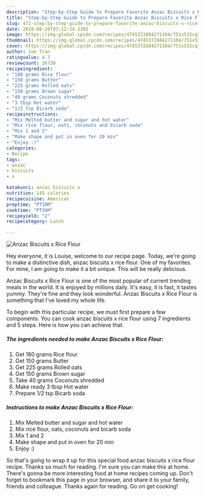 ```yaml
---
description: "Step-by-Step Guide to Prepare Favorite Anzac Biscuits x Rice Flour"
title: "Step-by-Step Guide to Prepare Favorite Anzac Biscuits x Rice Flour"
slug: 472-step-by-step-guide-to-prepare-favorite-anzac-biscuits-x-rice-flour
date: 2020-08-20T07:12:24.230Z
image: https://img-global.cpcdn.com/recipes/4745372884271104/751x532cq70/anzac-biscuits-x-rice-flour-recipe-main-photo.jpg
thumbnail: https://img-global.cpcdn.com/recipes/4745372884271104/751x532cq70/anzac-biscuits-x-rice-flour-recipe-main-photo.jpg
cover: https://img-global.cpcdn.com/recipes/4745372884271104/751x532cq70/anzac-biscuits-x-rice-flour-recipe-main-photo.jpg
author: Joe Tran
ratingvalue: 4.7
reviewcount: 26730
recipeingredient:
- "180 grams Rice flour"
- "150 grams Butter"
- "225 grams Rolled oats"
- "150 grams Brown sugar"
- "40 grams Coconuts shredded"
- "3 tbsp Hot water"
- "1/2 tsp Bicarb soda"
recipeinstructions:
- "Mix Melted butter and sugar and hot water"
- "Mix rice flour, oats, coconuts and bicarb soda"
- "Mix 1 and 2"
- "Make shape and put in oven for 20 min"
- "Enjoy :)"
categories:
- Recipe
tags:
- anzac
- biscuits
- x

katakunci: anzac biscuits x 
nutrition: 145 calories
recipecuisine: American
preptime: "PT10M"
cooktime: "PT36M"
recipeyield: "2"
recipecategory: Lunch

---
```



![Anzac Biscuits x Rice Flour](https://img-global.cpcdn.com/recipes/4745372884271104/751x532cq70/anzac-biscuits-x-rice-flour-recipe-main-photo.jpg)

Hey everyone, it is Louise, welcome to our recipe page. Today, we're going to make a distinctive dish, anzac biscuits x rice flour. One of my favorites. For mine, I am going to make it a bit unique. This will be really delicious.

Anzac Biscuits x Rice Flour is one of the most popular of current trending meals in the world. It is enjoyed by millions daily. It's easy, it is fast, it tastes yummy. They're fine and they look wonderful. Anzac Biscuits x Rice Flour is something that I've loved my whole life.




To begin with this particular recipe, we must first prepare a few components. You can cook anzac biscuits x rice flour using 7 ingredients and 5 steps. Here is how you can achieve that.

<!--inarticleads1-->

##### The ingredients needed to make Anzac Biscuits x Rice Flour:

1. Get 180 grams Rice flour
1. Get 150 grams Butter
1. Get 225 grams Rolled oats
1. Get 150 grams Brown sugar
1. Take 40 grams Coconuts shredded
1. Make ready 3 tbsp Hot water
1. Prepare 1/2 tsp Bicarb soda




<!--inarticleads2-->

##### Instructions to make Anzac Biscuits x Rice Flour:

1. Mix Melted butter and sugar and hot water
1. Mix rice flour, oats, coconuts and bicarb soda
1. Mix 1 and 2
1. Make shape and put in oven for 20 min
1. Enjoy :)




So that's going to wrap it up for this special food anzac biscuits x rice flour recipe. Thanks so much for reading. I'm sure you can make this at home. There's gonna be more interesting food at home recipes coming up. Don't forget to bookmark this page in your browser, and share it to your family, friends and colleague. Thanks again for reading. Go on get cooking!
